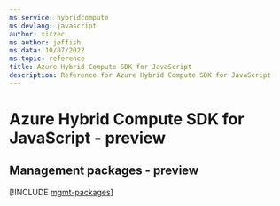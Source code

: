 ```yaml
---
ms.service: hybridcompute
ms.devlang: javascript
author: xirzec
ms.author: jeffish
ms.data: 10/07/2022
ms.topic: reference
title: Azure Hybrid Compute SDK for JavaScript
description: Reference for Azure Hybrid Compute SDK for JavaScript
---
```

# Azure Hybrid Compute SDK for JavaScript - preview

## Management packages - preview
[!INCLUDE [mgmt-packages](hybrid-compute-mgmt-index.md)]